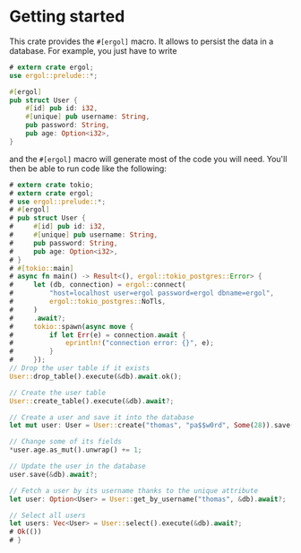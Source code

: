 # Getting started

This crate provides the `#[ergol]` macro. It allows to persist the data in a
database. For example, you just have to write

```rust
# extern crate ergol;
use ergol::prelude::*;

#[ergol]
pub struct User {
    #[id] pub id: i32,
    #[unique] pub username: String,
    pub password: String,
    pub age: Option<i32>,
}
```

and the `#[ergol]` macro will generate most of the code you will need. You'll
then be able to run code like the following:

```rust
# extern crate tokio;
# extern crate ergol;
# use ergol::prelude::*;
# #[ergol]
# pub struct User {
#     #[id] pub id: i32,
#     #[unique] pub username: String,
#     pub password: String,
#     pub age: Option<i32>,
# }
# #[tokio::main]
# async fn main() -> Result<(), ergol::tokio_postgres::Error> {
#     let (db, connection) = ergol::connect(
#         "host=localhost user=ergol password=ergol dbname=ergol",
#         ergol::tokio_postgres::NoTls,
#     )
#     .await?;
#     tokio::spawn(async move {
#         if let Err(e) = connection.await {
#             eprintln!("connection error: {}", e);
#         }
#     });
// Drop the user table if it exists
User::drop_table().execute(&db).await.ok();

// Create the user table
User::create_table().execute(&db).await?;

// Create a user and save it into the database
let mut user: User = User::create("thomas", "pa$$w0rd", Some(28)).save(&db).await?;

// Change some of its fields
*user.age.as_mut().unwrap() += 1;

// Update the user in the database
user.save(&db).await?;

// Fetch a user by its username thanks to the unique attribute
let user: Option<User> = User::get_by_username("thomas", &db).await?;

// Select all users
let users: Vec<User> = User::select().execute(&db).await?;
# Ok(())
# }
```
